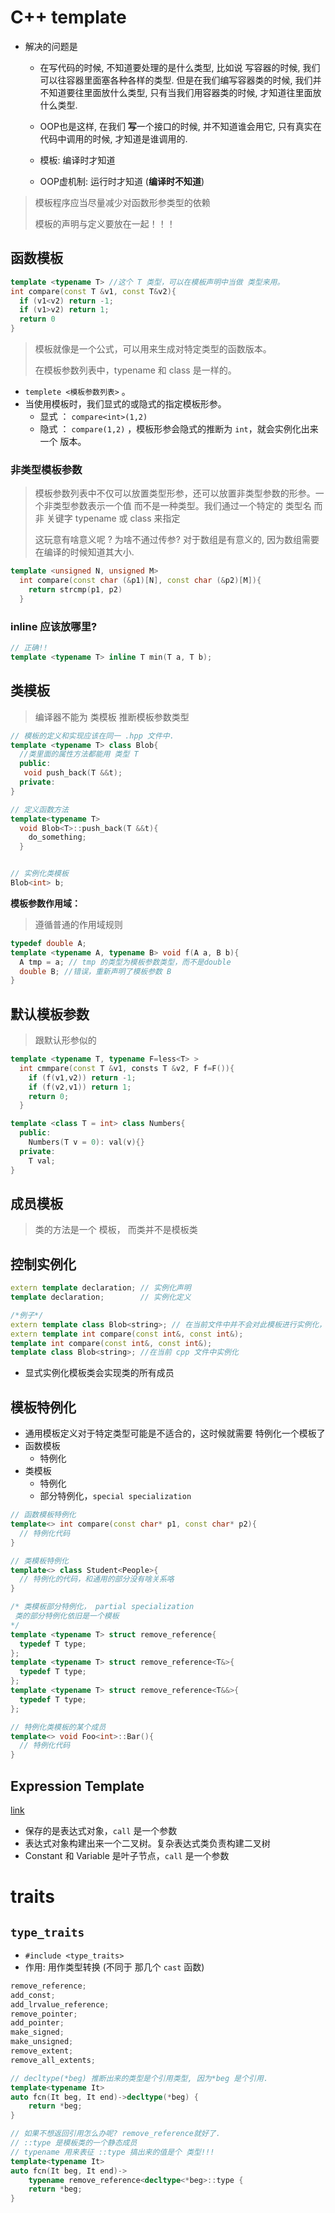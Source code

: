 #  C++ template

* 解决的问题是

  * 在写代码的时候, 不知道要处理的是什么类型,  比如说 写容器的时候, 我们可以往容器里面塞各种各样的类型. 但是在我们编写容器类的时候, 我们并不知道要往里面放什么类型, 只有当我们用容器类的时候, 才知道往里面放什么类型.
  * OOP也是这样, 在我们 **写**一个接口的时候, 并不知道谁会用它, 只有真实在代码中调用的时候, 才知道是谁调用的.

  * 模板: 编译时才知道
  * OOP虚机制: 运行时才知道 (**编译时不知道**)

> 模板程序应当尽量减少对函数形参类型的依赖
>
> 模板的声明与定义要放在一起！！！



## 函数模板

```c++
template <typename T> //这个 T 类型，可以在模板声明中当做 类型来用。
int compare(const T &v1, const T&v2){
  if (v1<v2) return -1;
  if (v1>v2) return 1;
  return 0
}
```

> 模板就像是一个公式，可以用来生成对特定类型的函数版本。
>
> 在模板参数列表中，typename 和 class 是一样的。



* `templete <模板参数列表>` 。
* 当使用模板时，我们显式的或隐式的指定模板形参。
  * 显式 ： `compare<int>(1,2)` 
  * 隐式 ： `compare(1,2)` ，模板形参会隐式的推断为 `int`，就会实例化出来一个 版本。



### 非类型模板参数

> 模板参数列表中不仅可以放置类型形参，还可以放置非类型参数的形参。一个非类型参数表示一个值 而不是一种类型。我们通过一个特定的 类型名 而非 关键字 typename 或 class 来指定
>
> 这玩意有啥意义呢 ? 为啥不通过传参? 对于数组是有意义的, 因为数组需要在编译的时候知道其大小.

```c++
template <unsigned N, unsigned M>
  int compare(const char (&p1)[N], const char (&p2)[M]){
    return strcmp(p1, p2)
  }
```

### inline 应该放哪里?

```c++
// 正确!!
template <typename T> inline T min(T a, T b);
```









## 类模板

> 编译器不能为 类模板 推断模板参数类型

```c++
// 模板的定义和实现应该在同一 .hpp 文件中.
template <typename T> class Blob{
  //类里面的属性方法都能用 类型 T
  public:
   void push_back(T &&t);
  private:
}

// 定义函数方法
template<typename T>
  void Blob<T>::push_back(T &&t){
    do_something;
  }


// 实例化类模板
Blob<int> b;
```



**模板参数作用域：**

> 遵循普通的作用域规则

```c++
typedef double A;
template <typename A, typename B> void f(A a, B b){
  A tmp = a; // tmp 的类型为模板参数类型，而不是double
  double B; //错误，重新声明了模板参数 B
}
```





## 默认模板参数

> 跟默认形参似的

```c++
template <typename T, typename F=less<T> >
  int cmmpare(const T &v1, consts T &v2, F f=F()){
    if (f(v1,v2)) return -1;
    if (f(v2,v1)) return 1;
    return 0;
  }

template <class T = int> class Numbers{
  public:
    Numbers(T v = 0): val(v){}
  private:
    T val;
}
```



## 成员模板

> 类的方法是一个 模板， 而类并不是模板类



## 控制实例化

```c++
extern template declaration; // 实例化声明
template declaration;        // 实例化定义

/*例子*/
extern template class Blob<string>; // 在当前文件中并不会对此模板进行实例化，其实例化在其它cpp文件中。链接的时候自会找到
extern template int compare(const int&, const int&);
template int compare(const int&, const int&);
template class Blob<string>; //在当前 cpp 文件中实例化
```

* 显式实例化模板类会实现类的所有成员



## 模板特例化

* 通用模板定义对于特定类型可能是不适合的，这时候就需要 特例化一个模板了
* 函数模板
  * 特例化
* 类模板
  * 特例化
  * 部分特例化，`special specialization`

```c++
// 函数模板特例化
template<> int compare(const char* p1, const char* p2){
  // 特例化代码
}

// 类模板特例化
template<> class Student<People>{
  // 特例化的代码，和通用的部分没有啥关系咯
}

/* 类模板部分特例化， partial specialization
 类的部分特例化依旧是一个模板
*/
template <typename T> struct remove_reference{
  typedef T type;
};
template <typename T> struct remove_reference<T&>{
  typedef T type;
};
template <typename T> struct remove_reference<T&&>{
  typedef T type;
};

// 特例化类模板的某个成员
template<> void Foo<int>::Bar(){
  // 特例化代码
}
```





## Expression Template

[link](http://shoddykid.blogspot.com/2008/07/expression-templates-demystified.html)

* 保存的是表达式对象，`call` 是一个参数
* 表达式对象构建出来一个二叉树。复杂表达式类负责构建二叉树
* Constant 和 Variable 是叶子节点，`call` 是一个参数



# traits

## `type_traits`

* `#include <type_traits>`
* 作用: 用作类型转换 (不同于 那几个 `cast` 函数)

```c++
remove_reference;
add_const;
add_lrvalue_reference;
remove_pointer;
add_pointer;
make_signed;
make_unsigned;
remove_extent;
remove_all_extents;
```

```c++
// decltype(*beg) 推断出来的类型是个引用类型, 因为*beg 是个引用.
template<typename It>
auto fcn(It beg, It end)->decltype(*beg) {
	return *beg;
}

// 如果不想返回引用怎么办呢? remove_reference就好了.
// ::type 是模板类的一个静态成员
// typename 用来表征 ::type 搞出来的值是个 类型!!!
template<typename It>
auto fcn(It beg, It end)-> 
	typename remove_reference<decltype<*beg>::type {
	return *beg; 
}
```

